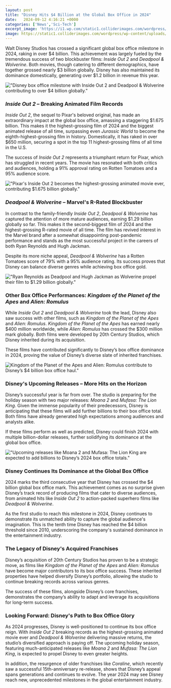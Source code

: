 ```yaml
---
layout: post
title: "Disney Hits $4 Billion at the Global Box Office in 2024"
date:   2024-09-12 4:16:21 +0000
categories: ['News','Sci-Tech']
excerpt_image: 'https://i1.wp.com/static1.colliderimages.com/wordpress/wp-content/uploads/2024/08/dpentry.jpeg'
image: https://static1.colliderimages.com/wordpress/wp-content/uploads/2024/08/dpentry.jpeg
---
```



Walt Disney Studios has crossed a significant global box office milestone in 2024, raking in over $4 billion. This achievement was largely fueled by the tremendous success of two blockbuster films: *Inside Out 2* and *Deadpool & Wolverine*. Both movies, though catering to different demographics, have together grossed nearly $3 billion globally. Disney has also maintained its dominance domestically, generating over $1.2 billion in revenue this year.

!["Disney box office milestone with *Inside Out 2* and *Deadpool & Wolverine* contributing to over $4 billion globally."](https://i1.wp.com/static1.colliderimages.com/wordpress/wp-content/uploads/2024/08/dpentry.jpeg)


### *Inside Out 2* – Breaking Animated Film Records

*Inside Out 2*, the sequel to Pixar's beloved original, has made an extraordinary impact at the global box office, amassing a staggering $1.675 billion. This makes it the highest-grossing film of 2024 and the biggest animated release of all time, surpassing even *Jurassic World* to become the eighth-highest-grossing film in history. Domestically, it has raked in over $650 million, securing a spot in the top 11 highest-grossing films of all time in the U.S.

The success of *Inside Out 2* represents a triumphant return for Pixar, which has struggled in recent years. The movie has resonated with both critics and audiences, holding a 91% approval rating on Rotten Tomatoes and a 95% audience score.

!["Pixar's *Inside Out 2* becomes the highest-grossing animated movie ever, contributing $1.675 billion globally."](https://i1.wp.com/d1nslcd7m2225b.cloudfront.net/Pictures/480xAny/7/3/0/1431730_insideout2cdisneypixar_754789_crop.jpeg)



### *Deadpool & Wolverine* – Marvel's R-Rated Blockbuster

In contrast to the family-friendly *Inside Out 2*, *Deadpool & Wolverine* has captured the attention of more mature audiences, earning $1.29 billion globally so far. This makes it the second-biggest film of 2024 and the highest-grossing R-rated movie of all time. The film has revived interest in the Marvel brand after a somewhat disappointing post-pandemic performance and stands as the most successful project in the careers of both Ryan Reynolds and Hugh Jackman.

Despite its more niche appeal, *Deadpool & Wolverine* has a Rotten Tomatoes score of 79% with a 95% audience rating. Its success proves that Disney can balance diverse genres while achieving box office gold.

!["Ryan Reynolds as Deadpool and Hugh Jackman as Wolverine propel their film to $1.29 billion globally."](https://i1.wp.com/static1.colliderimages.com/wordpress/wp-content/uploads/2024/07/deadpool-wolverine-hugh-jackman-wolverine-s-iconic-costume.jpg?q=70&fit=crop&w=1100&h=618&dpr=1)



### Other Box Office Performances: *Kingdom of the Planet of the Apes* and *Alien: Romulus*

While *Inside Out 2* and *Deadpool & Wolverine* took the lead, Disney also saw success with other films, such as *Kingdom of the Planet of the Apes* and *Alien: Romulus*. *Kingdom of the Planet of the Apes* has earned nearly $400 million worldwide, while *Alien: Romulus* has crossed the $300 million mark globally. Both films were developed by 20th Century Studios, which Disney inherited during its acquisition.

These films have contributed significantly to Disney’s box office dominance in 2024, proving the value of Disney’s diverse slate of inherited franchises.

![*Kingdom of the Planet of the Apes* and *Alien: Romulus* contribute to Disney’s $4 billion box office haul."](https://i1.wp.comimages2.thanhnien.vn/528068263637045248/2024/5/9/1-7-1715241941860538652584.jpg)



### Disney's Upcoming Releases – More Hits on the Horizon

Disney’s successful year is far from over. The studio is preparing for the holiday season with two major releases: *Moana 2* and *Mufasa: The Lion King*. Given the immense popularity of their predecessors, Disney is anticipating that these films will add further billions to their box office total. Both films have already generated high expectations among audiences and analysts alike.

If these films perform as well as predicted, Disney could finish 2024 with multiple billion-dollar releases, further solidifying its dominance at the global box office.

!["Upcoming releases like *Moana 2* and *Mufasa: The Lion King* are expected to add billions to Disney’s 2024 box office totals."](https://i1.wp.com/people.com/thmb/_Rx1jqVsdU799aHTLSxBaYdaS4E=/1500x0/filters:no_upscale():max_bytes(150000):strip_icc():focal(877x282:879x284)/moana-2-053124-2-287cc6db5b924481a6dd87158a0e3e97.jpg)


### Disney Continues Its Dominance at the Global Box Office

2024 marks the third consecutive year that Disney has crossed the $4 billion global box office mark. This achievement comes as no surprise given Disney’s track record of producing films that cater to diverse audiences, from animated hits like *Inside Out 2* to action-packed superhero films like *Deadpool & Wolverine*.

As the first studio to reach this milestone in 2024, Disney continues to demonstrate its unmatched ability to capture the global audience's imagination. This is the tenth time Disney has reached the $4 billion threshold since 2010, underscoring the company's sustained dominance in the entertainment industry.


### The Legacy of Disney's Acquired Franchises

Disney’s acquisition of 20th Century Studios has proven to be a strategic move, as films like *Kingdom of the Planet of the Apes* and *Alien: Romulus* have become major contributors to its box office success. These inherited properties have helped diversify Disney’s portfolio, allowing the studio to continue breaking records across various genres.

The success of these films, alongside Disney’s core franchises, demonstrates the company’s ability to adapt and leverage its acquisitions for long-term success.



### Looking Forward: Disney's Path to Box Office Glory

As 2024 progresses, Disney is well-positioned to continue its box office reign. With *Inside Out 2* breaking records as the highest-grossing animated movie ever and *Deadpool & Wolverine* delivering massive returns, the studio’s diversified approach is paying off. The upcoming holiday season, featuring much-anticipated releases like *Moana 2* and *Mufasa: The Lion King*, is expected to propel Disney to even greater heights.

In addition, the resurgence of older franchises like *Coraline*, which recently saw a successful 15th-anniversary re-release, shows that Disney’s appeal spans generations and continues to evolve. The year 2024 may see Disney reach new, unprecedented milestones in the global entertainment industry.


